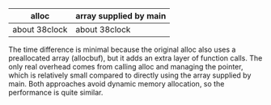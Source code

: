 | alloc | array supplied by main |
| ----- | ---------------------- |
| about 38clock | about 38clock  |

The time difference is minimal because the original alloc also uses a preallocated array (allocbuf), but it adds an extra layer of function calls. The only real overhead comes from calling alloc and managing the pointer, which is relatively small compared to directly using the array supplied by main. Both approaches avoid dynamic memory allocation, so the performance is quite similar.